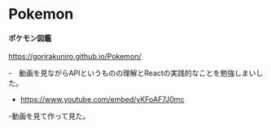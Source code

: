 # Pokemon

#### ポケモン図鑑
https://gorirakuniro.github.io/Pokemon/

-　動画を見ながらAPIというものの理解とReactの実践的なことを勉強しまいした。
-  https://www.youtube.com/embed/yKFoAF7J0mc

-動画を見て作って見た。
